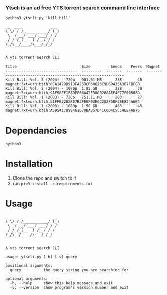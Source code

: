 ### Ytscli is an ad free YTS torrent search command line interface
```python3 ytscli.py 'kill bill'```
```
__  ____            ___ 
\ \/ / /___________/ (_)
 \  / __/ ___/ ___/ / / 
 / / /_(__  ) /__/ / /  
/_/\__/____/\___/_/_/   
                        

A yts torrent search CLI

Title                             Size         Seeds    Peers  Magnet
--------------------------------  ---------  -------  -------  ------------------------------------------------------------
Kill Bill: Vol. 2 (2004) - 720p   901.61 MB      288       48  magnet:?xt=urn:btih:8CA1429D91DFA259CD60623C9D69435A367FBFCB
Kill Bill: Vol. 2 (2004) - 1080p  1.85 GB        228       30  magnet:?xt=urn:btih:9AE58EF1F8DFF66A42F3800208AEE4E77F00508D
Kill Bill: Vol. 1 (2003) - 720p   751.11 MB      203       27  magnet:?xt=urn:btih:51FFB7282B07B3FE0F93E6C282F58F28E824A6B4
Kill Bill: Vol. 1 (2003) - 1080p  1.50 GB        468       48  magnet:?xt=urn:btih:A595417D99461679BA857D41C6D4C5CC4EEFAD76
```
# Dependancies
```python3```
# Installation
1. Clone the repo and switch to it
2. run `pip3 install -r requirements.txt`
# Usage
```
__  ____            ___ 
\ \/ / /___________/ (_)
 \  / __/ ___/ ___/ / / 
 / / /_(__  ) /__/ / /  
/_/\__/____/\___/_/_/   
                        

A yts torrent search CLI

usage: ytscli.py [-h] [-v] query

positional arguments:
  query          the query string you are searching for

optional arguments:
  -h, --help     show this help message and exit
  -v, --version  show program's version number and exit

```
